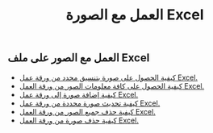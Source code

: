 ﻿---
title: العمل مع الصورة Excel
second_title: Documen
linktitle: صورة
type: docs
url: /ar/pictures/
aliases: [/working-with-pictures/]
keywords: Working with picture on an Excel worksheet
description: كيفية عمل واجهات برمجة تطبيقات Cloud REST Aspose.Cells مع صورة في ورقة عمل Excel. تدعم مجموعة تطوير البرامج (SDK) أنواعًا مختلفة من لغات التطوير، بما في ذلك Android وGo وNodeJS وRuby وSwift.
weight: 100
kwords: Excel، Office السحابة، REST API، جدول بيانات، PDF، CSV، Json، Markdown، صور
---
## العمل مع الصور على ملف Excel

- [كيفية الحصول على صورة بتنسيق محدد من ورقة عمل Excel.](/cells/ar/pictures/get/)
- [كيفية الحصول على كافة معلومات الصور من ورقة العمل Excel.](/cells/ar/pictures/get-all/)
- [كيفية إضافة صورة إلى ورقة عمل Excel.](/cells/ar/pictures/add/)
- [كيفية تحديث صورة محددة من ورقة عمل Excel.](/cells/ar/pictures/update/)
- [كيفية حذف جميع الصور من ورقة العمل Excel.](/cells/ar/pictures/clear/)
- [كيفية حذف صورة من ورقة العمل Excel.](/cells/ar/pictures/delete/)
